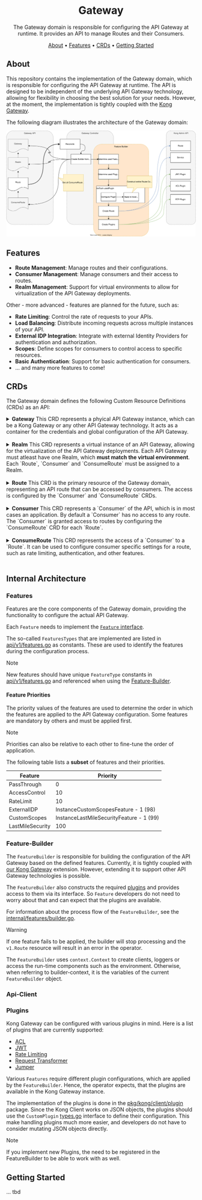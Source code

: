 <!--
Copyright 2025 Deutsche Telekom IT GmbH

SPDX-License-Identifier: CC0-1.0    
-->

<p align="center">
  <h1 align="center">Gateway</h1>
</p>

<p align="center">
  The Gateway domain is responsible for configuring the API Gateway at runtime. 
  It provides an API to manage Routes and their Consumers.
</p>

<p align="center">
  <a href="#about">About</a> •
  <a href="#features">Features</a> •
  <a href="#crds">CRDs</a> •
   <a href="#getting-started">Getting Started</a>
</p>


## About

This repository contains the implementation of the Gateway domain, which is responsible for configuring the API Gateway at runtime.
The API is designed to be independent of the underlying API Gateway technology, allowing for flexibility in choosing the best solution for your needs.
However, at the moment, the implementation is tightly coupled with the [Kong Gateway](https://docs.konghq.com/gateway/latest/).

The following diagram illustrates the architecture of the Gateway domain:

<div align="center">
    <img src="docs/overview.drawio.svg" />
</div>

## Features

- **Route Management**: Manage routes and their configurations.
- **Consumer Management**: Manage consumers and their access to routes.
- **Realm Management**: Support for virtual environments to allow for virtualization of the API Gateway deployments.

Other - more advanced - features are planned for the future, such as:

- **Rate Limiting**: Control the rate of requests to your APIs.
- **Load Balancing**: Distribute incoming requests across multiple instances of your API.
- **External IDP Integration**: Integrate with external Identity Providers for authentication and authorization.
- **Scopes**: Define scopes for consumers to control access to specific resources.
- **Basic Authentication**: Support for basic authentication for consumers.
- ... and many more features to come!

## CRDs

The Gateway domain defines the following Custom Resource Definitions (CRDs) as an API:

<details>
<summary>
<strong>Gateway</strong>
This CRD represents a phyical API Gateway instance, which can be a Kong Gateway or any other API Gateway technology.
It acts as a container for the credentials and global configuration of the API Gateway.
</summary>  

```yaml
apiVersion: gateway.cp.ei.telekom.de/v1
kind: Gateway
metadata:
  labels:
    cp.ei.telekom.de/environment: default
  name: example-gateway
  namespace: zone-namespace
spec:
  admin:
    clientId: example-client-id
    clientSecret: example-client-secret
    issuerUrl: https://issuser.example.com # this is the issuer configured in Kong
    url: https://api.kong.example.com/admin # this is the admin-api of Kong
```

</details>
<br />

<details>
<summary>
<strong>Realm</strong>
This CRD represents a virtual instance of an API Gateway, allowing for the virtualization of the API Gateway deployments.
Each API Gateway must atleast have one Realm, which <strong>must match the virtual environment</strong>. Each `Route`, `Consumer` and `ConsumeRoute` must be assigned to a Realm.
</summary>  

```yaml
apiVersion: gateway.cp.ei.telekom.de/v1
kind: Realm
metadata:
  labels:
    cp.ei.telekom.de/environment: default
  name: default
  namespace: zone-namespace
spec:
  gateway:
    name: example-gateway
    namespace: zone-namespace
  url: https://default.api.example.com
  issuerUrl: https://issuer.example.com/auth/realms/default
```

</details>
<br />


<details>
<summary>
<strong>Route</strong>
This CRD is the primary resource of the Gateway domain, representing an API route that can be accessed by consumers.
The access is configured by the `Consumer` and `ConsumeRoute` CRDs.

</summary>  

```yaml
# Expose a Route on the defined Realm that points to the upstream API provider.
apiVersion: gateway.cp.ei.telekom.de/v1
kind: Route
metadata:
  labels:
    cp.ei.telekom.de/environment: default
  name: default--api
  namespace: zone-namespace
spec:
  realm:
    name: default
    namespace: zone-namespace
  upstreams: 
  - scheme: https
    host: provider.example.com
    port: 443
    path: /api/v1
  downstreams:
  - host: default.api.example.com
    port: 443
    path: /api
    issuerUrl: https://issuer.example.com/auth/realms/default
```

</details>
<br />


<details>
<summary>
<strong>Consumer</strong>
This CRD represents a `Consumer` of the API, which is in most cases an application.
By default a `Consumer` has no access to any route. The `Consumer` is granted access to routes by configuring the `ConsumeRoute` CRD for each `Route´.

</summary>  

```yaml
apiVersion: gateway.cp.ei.telekom.de/v1
kind: Consumer
metadata:
  labels:
    cp.ei.telekom.de/environment: default
  name: default
  namespace: zone-namespace
spec:
  realm:
    name: default
    namespace: zone-namespace
  name: example-consumer

```

</details>
<br />


<details>
<summary>
<strong>ConsumeRoute</strong>
This CRD represents the access of a `Consumer` to a `Route`.
It can be used to configure consumer specific settings for a route, such as rate limiting, authentication, and other features.
</summary>  

```yaml
# Grant access to defined Route for the Consumer
apiVersion: gateway.cp.ei.telekom.de/v1
kind: ConsumeRoute
metadata:
  labels:
    cp.ei.telekom.de/environment: default
  name: default
  namespace: zone-namespace
spec:
  route:
    name: default--api
    namespace: zone-namespace
  consumerName: example-consumer

```

</details>
<br />

## Internal Architecture

### Features

Features are the core components of the Gateway domain, providing the functionality to configure the actual API Gateway.

Each `Feature` needs to implement the [`Feature` interface](internal/features/builder.go).

The so-called `FeaturesTypes` that are implemented are listed in [api/v1/features.go](api/v1/features.go) as constants.
These are used to identify the features during the configuration process.

> [!NOTE]
> New features should have unique `FeatureType` constants in [api/v1/features.go](api/v1/features.go) and referenced when using the [Feature-Builder](#feature-builder).


#### Feature Priorities

The priority values of the features are used to determine the order in which the features are applied to the API Gateway configuration.
Some features are mandatory by others and must be applied first.

> [!NOTE]
> Priorities can also be relative to each other to fine-tune the order of application.

The following table lists a **subset** of features and their priorities.


| Feature          | Priority                                   |
|------------------|--------------------------------------------|
| PassThrough      | 0                                          |
| AccessControl    | 10                                         |
| RateLimit        | 10                                         |
| ExternalIDP      | InstanceCustomScopesFeature - 1 (98)       |
| CustomScopes     | InstanceLastMileSecurityFeature - 1 (99)   |
| LastMileSecurity | 100                                        |

### Feature-Builder

The `FeatureBuilder` is responsible for building the configuration of the API Gateway based on the defined features.
Currently, it is tightly coupled with [our Kong Gateway](https://github.com/telekom/Open-Telekom-Integration-Platform/blob/main/docs/repository_overview.md#gateway) extension.
However, extending it to support other API Gateway technologies is possible.

The `FeatureBuilder` also constructs the required [plugins](pkg/kong/client/plugin) and provides access to them via its interface.
So `Feature` developers do not need to worry about that and can expect that the plugins are available.

For information about the process flow of the `FeatureBuilder`, see the [internal/features/builder.go](internal/features/builder.go).

>[!WARNING]
> If one feature fails to be applied, the builder will stop processing and the `v1.Route` resource will result in an error in the operator.

The `FeatureBuilder` uses `context.Context` to create clients, loggers or access the run-time components such as the environment.
Otherwise, when referring to builder-context, it is the variables of the current `FeatureBuilder` object.

### Api-Client

### Plugins
Kong Gateway can be configured with various plugins in mind. Here is a list of plugins that are currently supported:

* [ACL](https://docs.konghq.com/hub/kong-inc/acl/)
* [JWT](https://docs.konghq.com/hub/kong-inc/jwt/)
* [Rate Limiting](https://docs.konghq.com/hub/kong-inc/rate-limiting/)
* [Request Transformer](https://docs.konghq.com/hub/kong-inc/request-transformer/)
* [Jumper](https://github.com/telekom/gateway-jumper)

Various `Features` require different plugin configurations, which are applied by the `FeatureBuilder`.
Hence, the operator expects, that the plugins are available in the Kong Gateway instance.

The implementation of the plugins is done in the [pkg/kong/client/plugin](pkg/kong/client/plugin) package.
Since the Kong Client works on JSON objects, the plugins should use the `CustomPlugin` [types.go](pkg/kong/client/types.go) interface to define their 
configuration. This make handling plugins much more easier, and developers do not have to consider mutating JSON objects directly.

>[!NOTE]
> If you implement new Plugins, the need to be registered in the FeatureBuilder to be able to work with as well.


## Getting Started


... tbd